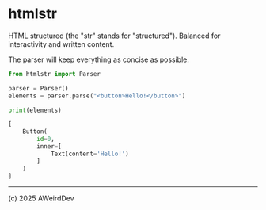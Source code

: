 # htmlstr

HTML structured (the "str" stands for "structured"). Balanced for interactivity and written content.

The parser will keep everything as concise as possible.

```python
from htmlstr import Parser

parser = Parser()
elements = parser.parse("<button>Hello!</button>")

print(elements)
```


```python
[
    Button(
        id=0, 
        inner=[
            Text(content='Hello!')
        ]
    )
]
```

***

(c) 2025 AWeirdDev
